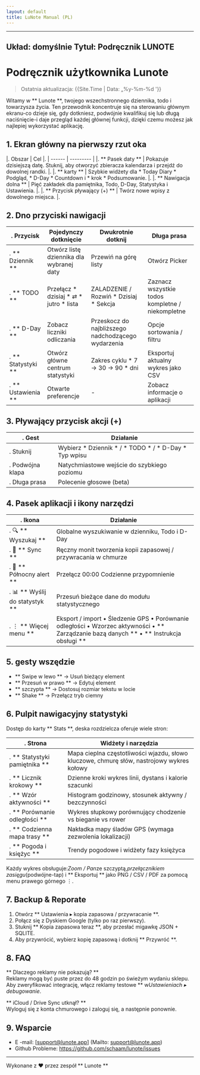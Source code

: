 ```yaml
---
layout: default
title: LuNote Manual (PL)
---
```


---
Układ: domyślnie
Tytuł: Podręcznik LUNOTE
---

# Podręcznik użytkownika Lunote

> Ostatnia aktualizacja: {{Site.Time | Data: „%y-%m-%d '}}

Witamy w ** Lunote **, twojego wszechstronnego dziennika, todo i towarzysza życia. Ten przewodnik koncentruje się na sterowaniu głównym ekranu-co dzieje się, gdy dotkniesz, podwójnie kwalifikuj się lub długą naciśnięcie-i daje przegląd każdej głównej funkcji, dzięki czemu możesz jak najlepiej wykorzystać aplikację.

## 1. Ekran główny na pierwszy rzut oka

|. Obszar | Cel |.
| ------ | --------- |
|. ** Pasek daty ** | Pokazuje dzisiejszą datę. Stuknij, aby otworzyć zbieracza kalendarza i przejdź do dowolnej randki. |.
|. ** karty ** | Szybkie widżety dla * Today Diary * Podgląd, * D-Day * Countdown i * krok * Podsumowanie. |.
|. ** Nawigacja dolna ** | Pięć zakładek dla pamiętnika, Todo, D-Day, Statystyka i Ustawienia. |.
|. ** Przycisk pływający (+) ** | Twórz nowe wpisy z dowolnego miejsca. |.

## 2. Dno przyciski nawigacji

|. Przycisk | Pojedynczy dotknięcie | Dwukrotnie dotknij | Długa prasa |
| -------- | ----------- | ----------- | ------------ |
|. ** Dziennik ** | Otwórz listę dziennika dla wybranej daty | Przewiń na górę listy | Otwórz Picker |
|. ** TODO ** | Przełącz * dzisiaj * ⇄ * jutro * lista | ZALADZENIE / Rozwiń * Dzisiaj * Sekcja | Zaznacz wszystkie todos kompletne / niekompletne |
|. ** D-Day ** | Zobacz liczniki odliczania | Przeskocz do najbliższego nadchodzącego wydarzenia | Opcje sortowania / filtru |
|. ** Statystyki ** | Otwórz główne centrum statystyki | Zakres cyklu * 7 → 30 → 90 * dni | Eksportuj aktualny wykres jako CSV |
|. ** Ustawienia ** | Otwarte preferencje | - | Zobacz informacje o aplikacji |

## 3. Pływający przycisk akcji (+)

|. Gest | Działanie |
| --------- | -------- |
|. Stuknij | Wybierz * Dziennik * / * TODO * / * D-Day * Typ wpisu |
|. Podwójna klapa | Natychmiastowe wejście do szybkiego poziomu |
|. Długa prasa | Polecenie głosowe (beta) |

## 4. Pasek aplikacji i ikony narzędzi

|. Ikona | Działanie |
| ------ | -------- |
|. 🔍 ** Wyszukaj ** | Globalne wyszukiwanie w dzienniku, Todo i D-Day |
|. 🔄 ** Sync ** | Ręczny monit tworzenia kopii zapasowej / przywracania w chmurze |
|. 🔔 ** Północny alert ** | Przełącz 00:00 Codzienne przypomnienie |
|. 📊 ** Wyślij do statystyk ** | Przesuń bieżące dane do modułu statystycznego |
|. ⋮ ** Więcej menu ** | Eksport / import • Śledzenie GPS • Porównanie odległości • Wzorzec aktywności • ** Zarządzanie bazą danych ** • ** Instrukcja obsługi ** |

## 5. gesty wszędzie

- ** Swipe w lewo ** → Usuń bieżący element
- ** Przesuń w prawo ** → Edytuj element
- ** szczypta ** → Dostosuj rozmiar tekstu w locie
- ** Shake ** → Przełącz tryb ciemny

## 6. Pulpit nawigacyjny statystyki

Dostęp do karty ** Stats **, deska rozdzielcza oferuje wiele stron:

|. Strona | Widżety i narzędzia |
| ------ | ----------------- |
|. ** Statystyki pamiętnika ** | Mapa cieplna częstotliwości wjazdu, słowo kluczowe, chmurę słów, nastrojowy wykres kołowy |
|. ** Licznik krokowy ** | Dzienne kroki wykres linii, dystans i kalorie szacunki |
|. ** Wzór aktywności ** | Histogram godzinowy, stosunek aktywny / bezczynności |
|. ** Porównanie odległości ** | Wykres słupkowy porównujący chodzenie vs bieganie vs rower |
|. ** Codzienna mapa trasy ** | Nakładka mapy śladów GPS (wymaga zezwolenia lokalizacji) |
|. ** Pogoda i księżyc ** | Trendy pogodowe i widżety fazy księżyca |

Każdy wykres obsługuje:*Zoom / Pan*ze szczyptą,*przełącznikiem zasięgu*(podwójne-tap) i ** Eksportuj ** jako PNG / CSV / PDF za pomocą menu prawego górnego ⋮.

## 7. Backup & Reporate

1. Otwórz ** Ustawienia ▸ kopia zapasowa / przywracanie **.
2. Połącz się z Dyskiem Google (tylko po raz pierwszy).
3. Stuknij ** Kopia zapasowa teraz **, aby przesłać migawkę JSON + SQLITE.
4. Aby przywrócić, wybierz kopię zapasową i dotknij ** Przywróć **.

## 8. FAQ

** Dlaczego reklamy nie pokazują? **  
Reklamy mogą być puste przez do 48 godzin po świeżym wydaniu sklepu. Aby zweryfikować integrację, włącz reklamy testowe ** w*Ustawieniach ▸ debugowanie*.

** iCloud / Drive Sync utknął? **  
Wyloguj się z konta chmurowego i zaloguj się, a następnie ponownie.

## 9. Wsparcie

- E -mail: [support@lunote.app] (Mailto: support@lunote.app)
- Github Probleme: <https://github.com/schaam/lunote/issues>

---
Wykonane z ❤️ przez zespół ** Lunote **